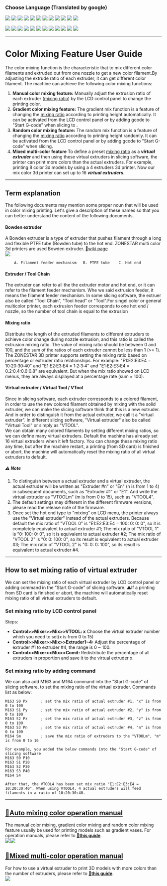 ### Choose Language (Translated by google)
[![](../../../lanpic/ES.png)](https://github-com.translate.goog/ZONESTAR3D/Z8P/tree/main/Z8P-MK2/2-Operation_Guide/Mixing_Color?_x_tr_sl=en&_x_tr_tl=es)
[![](../../../lanpic/PT.png)](https://github-com.translate.goog/ZONESTAR3D/Z8P/tree/main/Z8P-MK2/2-Operation_Guide/Mixing_Color?_x_tr_sl=en&_x_tr_tl=pt)
[![](../../../lanpic/FR.png)](https://github-com.translate.goog/ZONESTAR3D/Z8P/tree/main/Z8P-MK2/2-Operation_Guide/Mixing_Color?_x_tr_sl=en&_x_tr_tl=fr)
[![](../../../lanpic/DE.png)](https://github-com.translate.goog/ZONESTAR3D/Z8P/tree/main/Z8P-MK2/2-Operation_Guide/Mixing_Color?_x_tr_sl=en&_x_tr_tl=de)
[![](../../../lanpic/IT.png)](https://github-com.translate.goog/ZONESTAR3D/Z8P/tree/main/Z8P-MK2/2-Operation_Guide/Mixing_Color?_x_tr_sl=en&_x_tr_tl=it)
[![](../../../lanpic/SW.png)](https://github-com.translate.goog/ZONESTAR3D/Z8P/tree/main/Z8P-MK2/2-Operation_Guide/Mixing_Color?_x_tr_sl=en&_x_tr_tl=sv)
[![](../../../lanpic/PL.png)](https://github-com.translate.goog/ZONESTAR3D/Z8P/tree/main/Z8P-MK2/2-Operation_Guide/Mixing_Color?_x_tr_sl=en&_x_tr_tl=pl)
[![](../../../lanpic/DK.png)](https://github-com.translate.goog/ZONESTAR3D/Z8P/tree/main/Z8P-MK2/2-Operation_Guide/Mixing_Color?_x_tr_sl=en&_x_tr_tl=da)
[![](../../../lanpic/CZ.png)](https://github-com.translate.goog/ZONESTAR3D/Z8P/tree/main/Z8P-MK2/2-Operation_Guide/Mixing_Color?_x_tr_sl=en&_x_tr_tl=cs)
[![](../../../lanpic/HR.png)](https://github-com.translate.goog/ZONESTAR3D/Z8P/tree/main/Z8P-MK2/2-Operation_Guide/Mixing_Color?_x_tr_sl=en&_x_tr_tl=hr)
[![](../../../lanpic/RO.png)](https://github-com.translate.goog/ZONESTAR3D/Z8P/tree/main/Z8P-MK2/2-Operation_Guide/Mixing_Color?_x_tr_sl=en&_x_tr_tl=ro)
[![](../../../lanpic/SK.png)](https://github-com.translate.goog/ZONESTAR3D/Z8P/tree/main/Z8P-MK2/2-Operation_Guide/Mixing_Color?_x_tr_sl=en&_x_tr_tl=sk)

[![](../../../lanpic/JP.png)](https://github-com.translate.goog/ZONESTAR3D/Z8P/tree/main/Z8P-MK2/2-Operation_Guide/Mixing_Color?_x_tr_sl=en&_x_tr_tl=ja)
[![](../../../lanpic/KR.png)](https://github-com.translate.goog/ZONESTAR3D/Z8P/tree/main/Z8P-MK2/2-Operation_Guide/Mixing_Color?_x_tr_sl=en&_x_tr_tl=ko)
[![](../../../lanpic/ID.png)](https://github-com.translate.goog/ZONESTAR3D/Z8P/tree/main/Z8P-MK2/2-Operation_Guide/Mixing_Color?_x_tr_sl=en&_x_tr_tl=id)
[![](../../../lanpic/TH.png)](https://github-com.translate.goog/ZONESTAR3D/Z8P/tree/main/Z8P-MK2/2-Operation_Guide/Mixing_Color?_x_tr_sl=en&_x_tr_tl=th)
[![](../../../lanpic/VN.png)](https://github-com.translate.goog/ZONESTAR3D/Z8P/tree/main/Z8P-MK2/2-Operation_Guide/Mixing_Color?_x_tr_sl=en&_x_tr_tl=vi)
[![](../../../lanpic/IL.png)](https://github-com.translate.goog/ZONESTAR3D/Z8P/tree/main/Z8P-MK2/2-Operation_Guide/Mixing_Color?_x_tr_sl=en&_x_tr_tl=iw)
[![](../../../lanpic/SA.png)](https://github-com.translate.goog/ZONESTAR3D/Z8P/tree/main/Z8P-MK2/2-Operation_Guide/Mixing_Color?_x_tr_sl=en&_x_tr_tl=ar)
[![](../../../lanpic/TR.png)](https://github-com.translate.goog/ZONESTAR3D/Z8P/tree/main/Z8P-MK2/2-Operation_Guide/Mixing_Color?_x_tr_sl=en&_x_tr_tl=tr)
[![](../../../lanpic/GR.png)](https://github-com.translate.goog/ZONESTAR3D/Z8P/tree/main/Z8P-MK2/2-Operation_Guide/Mixing_Color?_x_tr_sl=en&_x_tr_tl=el)
[![](../../../lanpic/BR.png)](https://github-com.translate.goog/ZONESTAR3D/Z8P/tree/main/Z8P-MK2/2-Operation_Guide/Mixing_Color?_x_tr_sl=en&_x_tr_tl=pt)
[![](../../../lanpic/RU.png)](https://github-com.translate.goog/ZONESTAR3D/Z8P/tree/main/Z8P-MK2/2-Operation_Guide/Mixing_Color?_x_tr_sl=en&_x_tr_tl=ru)
[![](../../../lanpic/CN.png)](https://github-com.translate.goog/ZONESTAR3D/Z8P/tree/main/Z8P-MK2/2-Operation_Guide/Mixing_Color?_x_tr_sl=en&_x_tr_tl=zh-CN)

----
# Color Mixing Feature User Guide
The color mixing function is the characteristic that to mix different color filaments and extruded out from one nozzle to get a new color filament.By adjusting the extrude ratio of each extruder, it can get different color filament.
The machine can achieve the following color mixing functions:
1. **Manual color mixing feature:** Manually adjust the extrusion ratio of each extruder ([mixing ratio](#mixing-ratio)) by the LCD control panel to change the printing color.
2. **Gradient color mixing feature:** The gradient mix function is a feature of changing the [mixing ratio](#mixing-ratio) according to printing height automatically. It can be activated from the LCD control panel or by adding gcode to "Start G-code" when slicing to .
3. **Random color mixing feature:** The random mix function is a feature of changing the [mixing ratio](#mixing-ratio) according to printing height randomly. It can be activated from the LCD control panel or by adding gcode to "Start G-code" when slicing.
4. **Mixed multi-color feature** To define a preset [mixing ratio](#mixing-ratio) as a ***virtual extruder*** and then using these virtual extruders in slicing software, the printer can print more colors than the actual extruders. For example, printing 8 color 3d models by using a 4 extruders 3d printer. Now our mix color 3d printer can set up to 16 ***virtual extruders***.

-----
## Term explanation
The following documents may mention some proper noun that will be used in color mixing printing. Let's give a description of these names so that you can better understand the content of the following documents.
#### Bowden extruder
A Bowden extruder is a type of extruder that pushes filament through a long and flexible PTFE tube (Bowden tube) to the hot end. ZONESTAR multi color 3d printers are used Bowden extruder. [:page_with_curl:wiki page](https://en.wikipedia.org/wiki/3D_printer_extruder)        
![](./BowdenExtruder.jpg)      
>
		A. Filament feeder mechanism   B. PTFE tube    C. Hot end
#### Extruder / Tool Chain
The extruder can refer to all the the extruder motor and hot end, or it can refer to the filament feeder mechanism. Whe we said extrusion feeder, it means the filament feeder mechanism.
In some slicing software, the extruer also be called "Tool Chain", "Tool head" or "Tool".For singel color or general multicolor printer, each extrusion feeder corresponds to one hot end / nozzle, so the number of tool chain is equal to the extrusion 
#### Mixing ratio
Distribute the length of the extruded filaments to different extruders to achieve color change during nozzle extrusion, and this ratio is called the extrusion mixing ratio. The value of mixing ratio should be between 0 and 100, and the sum of the ratios of each extruder cannot be less than 1 (>= 1).     
The ZONESTAR 3D printer supports setting the mixing ratio based on percentage or extruder ratio relationships. For example: "E1:E2:E3:E4 = 10:20:30:40" and "E1:E2:E3:E4 = 1:2:3:4" and "E1:E2:E3:E4 = 0.2:0.4:0.6:0.8" are equivalent. But when the mix ratio showed on LCD menus, they are always displayed at a percentage rate (sum = 100).
#### Virtual extruder / Virtual Tool / VTool
Since in slicing software, each extruder corresponds to a colored filament, in order to use the new colored filament obtained by mixing with the solid extruder, we can make the slicing software think that this is a new extruder. And in order to distinguish it from the actual extruder, we call it a "virtual extruder". In different slicing software, "Virtual extruder" also be called "Virtual Tool" or simply as "VTOOL".   
We can obtain many colored filaments by setting different mixing ratios, so we can define many virtual extruders. Default the machine has already set 16 virtual extruders when it left factory. You can change these mixing ratio any time, but after the machine restart, a printing (from SD card) is finished or abort, the machine will automatically reset the mixing ratio of all virtual extruders to default.     
##### :warning: Note 
1. To distinguish between a actual extruder and a virtual extruder, the actual extruder will be written as "Extruder #n" or "En" (n is from 1 to 4) in subsequent documents, such as "Extruder #1" or "E1". And write the virtual extruder as "VTOOLm" (m is from 0 to 15), such as "VTOOL4".
2. The default settings may different in the different firmware versions, please read the release note of the firmware.          
3. Once set the hot end type to "mixing" on LCD menu, the printer always use the "Virtual extruder" instead of the actual extruders. Because default the mix ratio of "VTOOL 0" is "E1:E2:E3:E4 = 100: 0: 0: 0", so it is completely equivalent to actual extruder #1; The mix ratio of "VTOOL 1" is "0: 100: 0: 0", so it is equivalent to actual extruder #2; The mix ratio of "VTOOL 2" is "0: 0: 100: 0", so its result is equivalent to actual extruder #3; The mix ratio of "VTOOL 2" is "0: 0: 0: 100", so its result is equivalent to actual extruder #4.

-----
## How to set mixing ratio of virtual extruder
We can set the mixing ratio of each virtual extruder by LCD control panel or adding command in the "Start G-code" of slicing software.
:warning:If a printing from SD card is finished or abort, the machine will automatically reset mixing ratio of all virtual extruders to default.
### Set mixing ratio by LCD control panel
Steps:
- **Control>>Mixer>>Mix>>VTOOL: x** Choose the virtual extruder number which you need to set(x is from 0 to 15)
- **Control>>Mixer>>Mix>>Extruder1~4:** Adjust the percentage of extruder #1 to extruder #4, the range is 0 ~ 100.  
- **Control>>Mixer>>Mix>>Comit:** Redistribute the percentage of all extruders in proportion and save it to the virtual extruder x. 
### Set mixing ratio by adding command
We can also add M163 and M164 command into the "Start G-code" of slicing software, to set the mixing ratio of the virtual extruder.
Commands list as below:
>
	M163 S0 Px		; set the mix ratio of actual extruder #1, "x" is from 0 to 100
	M163 S1 Py		; set the mix ratio of actual extruder #2, "y" is from 0 to 100
	M163 S2 Pz		; set the mix ratio of actual extruder #3, "z" is from 0 to 100
	M163 S3 Pn		; set the mix ratio of actual extruder #4, "n" is from 0 to 100
	M164 Sm   		; save the mix ratio of extruders to the "VTOOLm", "m" is from 0 to 16
	
	For example, you added the below commands into the "Start G-code" of slicing software
	M163 S0 P10		
	M163 S1 P20		
	M163 S2 P30		
	M163 S3 P40		
	M164 S4
	
	After that, the VTOOL4 has been set mix ratio "E1:E2:E3:E4 = 10:20:30:40". When using VTOOL4, 4 actual extruders will feed 
	filaments in a ratio of 10:20:30:40.

-----
## [:book:Auto mixing color operation manual][auto_mixing]
The manual color mixing, gradient color mixing and random color mixing feature usually be used for printing models such as gradient vases. For operation manuals, please refer to [:book:**this guide**][auto_mixing].     
![](./2.jpg)![](./4.jpg)   
## [:book:Mixed multi-color operation manual][mixed_multi_color]
For how to use a virtual extruder to print 3D models with more colors than the number of extruders, please refer to [:book:**this guide**][mixed_multi_color].     
![](./6.jpg)  


[auto_mixing]: https://github.com/ZONESTAR3D/Z8P/tree/main/Z8P-MK2/2-Operation_Guide/Mixing_Color/Mixed_MultiColor.md
[mixed_multi_color]: https://github.com/ZONESTAR3D/Z8P/tree/main/Z8P-MK2/2-Operation_Guide/Mixing_Color/Mixed_MultiColor.md
